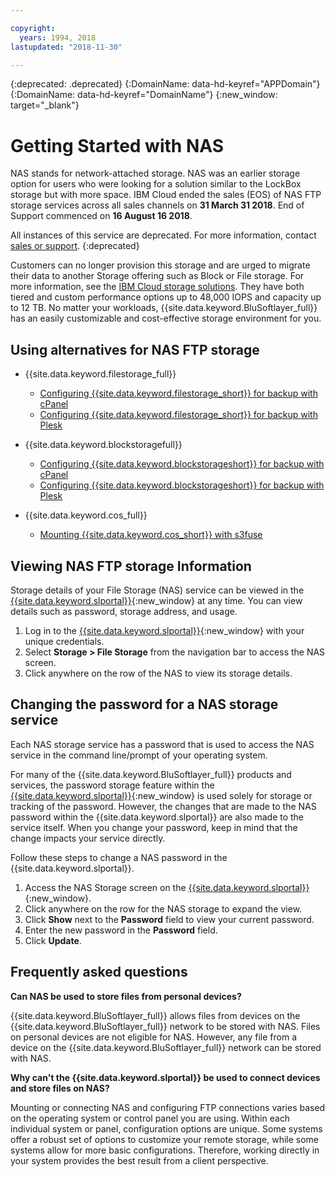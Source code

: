 ```yaml
---

copyright:
  years: 1994, 2018
lastupdated: "2018-11-30"

---
```

{:deprecated: .deprecated}
{:DomainName: data-hd-keyref="APPDomain"}
{:DomainName: data-hd-keyref="DomainName"}
{:new_window: target="_blank"}

# Getting Started with NAS

NAS stands for network-attached storage. NAS was an earlier storage option for users who were looking for a solution similar to the LockBox storage but with more space. IBM Cloud ended the sales (EOS) of NAS FTP storage services across all sales channels on **31 March 31 2018**. End of Support commenced on **16 August 16 2018**.

All instances of this service are deprecated. For more information, contact [sales or support](https://www.ibm.com/cloud-computing/bluemix/contact-us).
{:deprecated}

Customers can no longer provision this storage and are urged to migrate their data to another Storage offering such as Block or File storage. For more information, see the [IBM Cloud storage solutions](https://www.ibm.com/cloud/storage). They have both tiered and custom performance options up to 48,000 IOPS and capacity up to 12 TB. No matter your workloads, {{site.data.keyword.BluSoftlayer_full}} has an easily customizable and cost-effective storage environment for you.

## Using alternatives for NAS FTP storage

* {{site.data.keyword.filestorage_full}}
  - [Configuring {{site.data.keyword.filestorage_short}} for backup with cPanel](https://{DomainName}docs/infrastructure/FileStorage/configure-backup-cpanel.html)
  - [Configuring {{site.data.keyword.filestorage_short}} for backup with Plesk](https://{DomainName}/docs/infrastructure/FileStorage/configure-backup-plesk.html)

* {{site.data.keyword.blockstoragefull}}
  - [Configuring {{site.data.keyword.blockstorageshort}} for backup with cPanel](https://{DomainName}/docs/infrastructure/BlockStorage/configure-backup-cpanel.html)
  - [Configuring {{site.data.keyword.blockstorageshort}} for backup with Plesk](https://{DomainName}/docs/infrastructure/BlockStorage/configure-backup-plesk.html)

* {{site.data.keyword.cos_full}}
  - [Mounting {{site.data.keyword.cos_short}} with s3fuse](configure-cos-s3fuse.html)


## Viewing NAS FTP storage Information

Storage details of your File Storage (NAS) service can be viewed in the [{{site.data.keyword.slportal}}](https://control.softlayer.com/){:new_window} at any time. You can view details such as password, storage address, and usage.

1. Log in to the [{{site.data.keyword.slportal}}](https://control.softlayer.com/){:new_window} with your unique credentials.
2. Select **Storage > File Storage** from the navigation bar to access the NAS screen.
2. Click anywhere on the row of the NAS to view its storage details.

## Changing the password for a NAS storage service

Each NAS storage service has a password that is used to access the NAS service in the command line/prompt of your operating system.

For many of the {{site.data.keyword.BluSoftlayer_full}} products and services, the password storage feature within the [{{site.data.keyword.slportal}}](https://control.softlayer.com/){:new_window} is used solely for storage or tracking of the password. However, the changes that are made to the NAS password within the {{site.data.keyword.slportal}} are also made to the service itself. When you change your password, keep in mind that the change impacts your service directly.

Follow these steps to change a NAS password in the {{site.data.keyword.slportal}}.

1. Access the NAS Storage screen on the [{{site.data.keyword.slportal}}](https://control.softlayer.com/){:new_window}.
2. Click anywhere on the row for the NAS storage to expand the view.
3. Click **Show** next to the **Password** field to view your current password.
4. Enter the new password in the **Password** field.
5. Click **Update**.

## Frequently asked questions

**Can NAS be used to store files from personal devices?**

{{site.data.keyword.BluSoftlayer_full}} allows files from devices on the {{site.data.keyword.BluSoftlayer_full}} network to be stored with NAS. Files on personal devices are not eligible for NAS. However, any file from a device on the {{site.data.keyword.BluSoftlayer_full}} network can be stored with NAS.

**Why can't the {{site.data.keyword.slportal}} be used to connect devices and store files on NAS?**

Mounting or connecting NAS and configuring FTP connections varies based on the operating system or control panel you are using. Within each individual system or panel, configuration options are unique. Some systems offer a robust set of options to customize your remote storage, while some systems allow for more basic configurations. Therefore, working directly in your system provides the best result from a client perspective.
